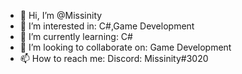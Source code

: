 - 👋 Hi, I’m @Missinity
- 👀 I’m interested in: C#,Game Development
- 🌱 I’m currently learning: C#
- 💞️ I’m looking to collaborate on: Game Development
- 📫 How to reach me: Discord: Missinity#3020

<!---
Missinity/Missinity is a ✨ special ✨ repository because its `README.md` (this file) appears on your GitHub profile.
You can click the Preview link to take a look at your changes.
--->
